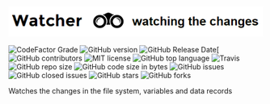 ![Watcher](watcher.png)

![CodeFactor Grade](https://img.shields.io/codefactor/grade/github/racherb/watcher/master)
![GitHub version](https://badge.fury.io/gh/racherb%2Fwatcher.svg)
![GitHub Release Date](https://img.shields.io/github/release-date/racherb/watcher)[![GitHub contributors](https://img.shields.io/github/contributors/racherb/watcher.svg)
![MIT license](https://img.shields.io/badge/License-MIT-blue.svg)
![GitHub top language](https://img.shields.io/github/languages/top/racherb/watcher)
![Travis](https://travis-ci.com/racherb/watcher.svg?branch=master)
![GitHub repo size](https://img.shields.io/github/repo-size/racherb/watcher)
![GitHub code size in bytes](https://img.shields.io/github/languages/code-size/racherb/watcher)
![GitHub issues](https://img.shields.io/github/issues/racherb/watcher)
![GitHub closed issues](https://img.shields.io/github/issues-closed/racherb/watcher)
![GitHub stars](https://img.shields.io/github/stars/racherb/watcher?style=social)
![GitHub forks](https://img.shields.io/github/forks/racherb/watcher?style=social)

Watches the changes in the file system, variables and data records
